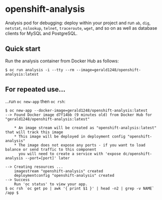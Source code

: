# openshift-analysis
Analysis pod for debugging: deploy within your project and run `ab`, `dig`, `netstat`, `nslookup`, `telnet`, `traceroute`, `wget`, and so on as well as database clients for MySQL and PostgreSQL.

## Quick start
Run the analysis container from Docker Hub as follows:
```
$ oc run analysis -i --tty --rm --image=gerald1248/openshift-analysis:latest
```

## For repeated use...
...run `oc new-app` then `oc rsh`:
```
$ oc new-app --docker-image=gerald1248/openshift-analysis:latest
--> Found Docker image d7f14bb (9 minutes old) from Docker Hub for "gerald1248/openshift-analysis:latest"

    * An image stream will be created as "openshift-analysis:latest" that will track this image
    * This image will be deployed in deployment config "openshift-analysis"
    * The image does not expose any ports - if you want to load balance or send traffic to this component
      you will need to create a service with 'expose dc/openshift-analysis --port=[port]' later

--> Creating resources ...
    imagestream "openshift-analysis" created
    deploymentconfig "openshift-analysis" created
--> Success
    Run 'oc status' to view your app.
$ oc rsh `oc get po | awk '{ print $1 }' | head -n2 | grep -v NAME`
/app $
```
